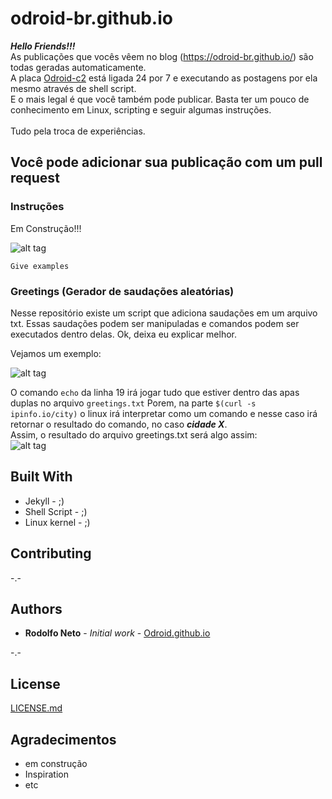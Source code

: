 # odroid-br.github.io

***Hello Friends!!!*** <br />
As publicações que vocês vêem no blog (https://odroid-br.github.io/) são todas geradas automaticamente. <br />
A placa [Odroid-c2](http://www.hardkernel.com/main/products/prdt_info.php) está ligada 24 por 7 e executando as postagens por ela mesmo através de shell script. <br />
E o mais legal é que você também pode publicar. Basta ter um pouco de conhecimento em Linux, scripting e seguir algumas instruções.<br />
<br />
Tudo pela troca de experiências. <br />

## Você pode adicionar sua publicação com um pull request

### Instruções

Em Construção!!! <br />

![alt tag](https://github.com/odroid-br/odroid-br.github.io/blob/master/downloads/_posts.PNG)


```
Give examples
```

### Greetings (Gerador de saudações aleatórias)

Nesse repositório existe um script que adiciona saudações em um arquivo txt. Essas saudações podem ser manipuladas e comandos podem ser executados dentro delas. Ok, deixa eu explicar melhor.

Vejamos um exemplo:

![alt tag](https://github.com/odroid-br/odroid-br.github.io/blob/master/downloads/echo.PNG)

O comando `echo` da linha 19 irá jogar tudo que estiver dentro das apas duplas no arquivo `greetings.txt`
Porem, na parte `$(curl -s ipinfo.io/city)` o linux irá interpretar como um comando e nesse caso irá retornar o resultado do comando, no caso ***cidade X***. <br />
Assim, o resultado do arquivo greetings.txt será algo assim: <br />
![alt tag](https://github.com/odroid-br/odroid-br.github.io/blob/master/downloads/echo2.PNG)

## Built With

* Jekyll - ;)
* Shell Script - ;)
* Linux kernel - ;)

## Contributing

-.-

## Authors

* **Rodolfo Neto** - *Initial work* - [Odroid.github.io](https://odroid-br.github.io)

-.-

## License

[LICENSE.md](LICENSE.md)

## Agradecimentos

* em construção
* Inspiration
* etc

